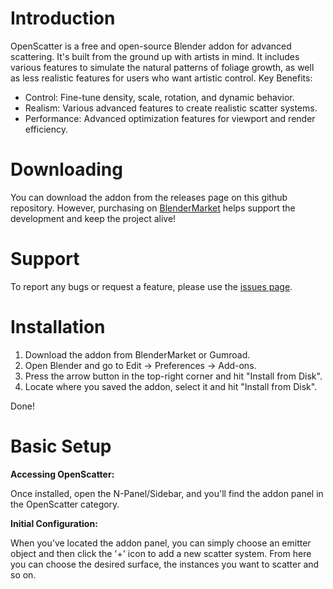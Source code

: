 # Introduction

OpenScatter is a free and open-source Blender addon for advanced scattering. It's built from the ground up with artists in mind. It includes various features to simulate the natural patterns of foliage growth, as well as less realistic features for users who want artistic control. 
Key Benefits: 

- Control: Fine-tune density, scale, rotation, and dynamic behavior.
- Realism: Various advanced features to create realistic scatter systems.
- Performance: Advanced optimization features for viewport and render efficiency.

# Downloading

You can download the addon from the releases page on this github repository. However, purchasing on [BlenderMarket](https://blendermarket.com/products/openscatter) helps support the development and keep the project alive!

# Support

To report any bugs or request a feature, please use the [issues page](https://github.com/GitMay3D/OpenScatter/issues).


# Installation

1. Download the addon from BlenderMarket or Gumroad.
2. Open Blender and go to Edit -> Preferences -> Add-ons. 
3. Press the arrow button in the top-right corner and hit "Install from Disk".
4. Locate where you saved the addon, select it and hit "Install from Disk". 

Done!

# Basic Setup

**Accessing OpenScatter:**

Once installed, open the N-Panel/Sidebar, and you'll find the addon panel in the OpenScatter category. 

**Initial Configuration:**

When you've located the addon panel, you can simply choose an emitter object and then click the '+' icon to add a new scatter system. From here you can choose the desired surface, the instances you want to scatter and so on. 
